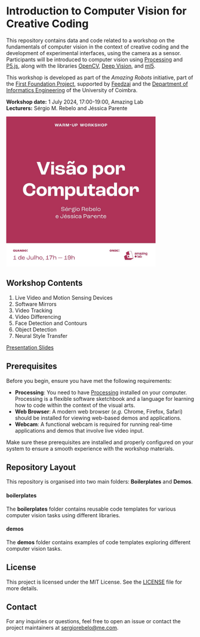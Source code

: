 # Introduction to Computer Vision for Creative Coding

This repository contains data and code related to a workshop on the fundamentals of computer vision in the context of creative coding and the development of experimental interfaces, using the camera as a sensor. Participants will be introduced to computer vision using [Processing](https://processing.org/) and [P5.js](https://p5js.org/), along with the libraries [OpenCV](https://opencv.org/), [Deep Vision](https://github.com/cansik/deep-vision-processing), and [ml5](https://ml5js.org/).

This workshop is developed as part of the _Amazing Robots_ initiative, part of the [First Foundation Project](https://dei.uc.pt/FirstFoundation/), supported by [Feedzai](https://feedzai.com/) and the [Department of Informatics Engineering](https://www.uc.pt/en/fctuc/dei/) of the University of Coimbra.

**Workshop date:** 1 July 2024, 17:00-19:00, Amazing Lab  
**Lecturers:** Sérgio M. Rebelo and Jéssica Parente

<img src="res/poster.jpg" alt="workshop poster" width="400"/>

## Workshop Contents
1. Live Video and Motion Sensing Devices
2. Software Mirrors
3. Video Tracking
4. Video Differencing
5. Face Detection and Contours
6. Object Detection
7. Neural Style Transfer

[Presentation Slides](res/presentation.pdf)

## Prerequisites
Before you begin, ensure you have met the following requirements:

- **Processing**: You need to have [Processing](https://processing.org/download/) installed on your computer. Processing is a flexible software sketchbook and a language for learning how to code within the context of the visual arts.
- **Web Browser**: A modern web browser (_e.g._ Chrome, Firefox, Safari) should be installed for viewing web-based demos and applications.
- **Webcam**: A functional webcam is required for running real-time applications and demos that involve live video input.

Make sure these prerequisites are installed and properly configured on your system to ensure a smooth experience with the workshop materials.

## Repository Layout

This repository is organised into two main folders: **Boilerplates** and **Demos**.

#### boilerplates
The **boilerplates** folder contains reusable code templates for various computer vision tasks using different libraries.

#### demos
The **demos** folder contains examples of code templates exploring different computer vision tasks.

## License
This project is licensed under the MIT License. See the [LICENSE](LICENSE) file for more details.

## Contact
For any inquiries or questions, feel free to open an issue or contact the project maintainers at [sergiorebelo@me.com](mailto:sergiorebelo@me.com).
